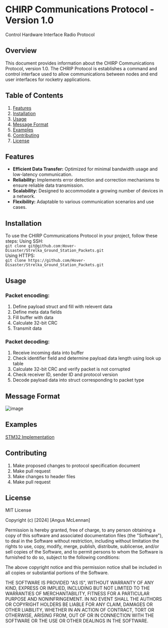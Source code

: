 # CHIRP Communications Protocol - Version 1.0
Control Hardware Interface Radio Protocol
## Overview

This document provides information about the CHIRP Communications Protocol, version 1.0. The CHRIP Protocol is establishes a command and control interface used to allow communications between nodes and end user interfaces for rocketry applications.

## Table of Contents

1. [Features](#features)
2. [Installation](#installation)
3. [Usage](#usage)
4. [Message Format](#message-format)
5. [Examples](#examples)
6. [Contributing](#contributing)
7. [License](#license)

## Features

- **Efficient Data Transfer:** Optimized for minimal bandwidth usage and low-latency communication.
- **Reliability:** Implements error detection and correction mechanisms to ensure reliable data transmission.
- **Scalability:** Designed to accommodate a growing number of devices in a network.
- **Flexibility:** Adaptable to various communication scenarios and use cases.

## Installation

To use the CHIRP Communications Protocol in your project, follow these steps:
Using SSH:  
`git clone git@github.com:Hover-Disaster/Strelka_Ground_Station_Packets.git`  
Using HTTPS:  
`git clone https://github.com/Hover-Disaster/Strelka_Ground_Station_Packets.git`  

## Usage
### Packet encoding:  
1. Define payload struct and fill with relevent data
2. Define meta data fields
3. Fill buffer with data
4. Calculate 32-bit CRC
5. Transmit data  
### Packet decoding:
1. Receive incoming data into buffer
2. Check identifier field and determine payload data length using look up table
3. Calculate 32-bit CRC and verify packet is not corrupted
4. Check receiver ID, sender ID and protocol version
5. Decode payload data into struct corresponding to packet type
## Message Format
![image](https://github.com/Hover-Disaster/Strelka_Ground_Station_Packets/assets/56907295/aab03b5f-81c8-4b77-8f32-97d307e9c885)  

## Examples
[STM32 Implementation](https://github.com/s-park21/Strelka_FC_H7)
## Contributing
1. Make proposed changes to protocol specification document
2. Make pull request
3. Make changes to header files
4. Make pull request
## License
MIT License

Copyright (c) [2024] [Angus McLennan]

Permission is hereby granted, free of charge, to any person obtaining a copy of this software and associated documentation files (the "Software"), to deal in the Software without restriction, including without limitation the rights to use, copy, modify, merge, publish, distribute, sublicense, and/or sell copies of the Software, and to permit persons to whom the Software is furnished to do so, subject to the following conditions:

The above copyright notice and this permission notice shall be included in all copies or substantial portions of the Software.

THE SOFTWARE IS PROVIDED "AS IS", WITHOUT WARRANTY OF ANY KIND, EXPRESS OR IMPLIED, INCLUDING BUT NOT LIMITED TO THE WARRANTIES OF MERCHANTABILITY, FITNESS FOR A PARTICULAR PURPOSE AND NONINFRINGEMENT. IN NO EVENT SHALL THE AUTHORS OR COPYRIGHT HOLDERS BE LIABLE FOR ANY CLAIM, DAMAGES OR OTHER LIABILITY, WHETHER IN AN ACTION OF CONTRACT, TORT OR OTHERWISE, ARISING FROM, OUT OF OR IN CONNECTION WITH THE SOFTWARE OR THE USE OR OTHER DEALINGS IN THE SOFTWARE.
